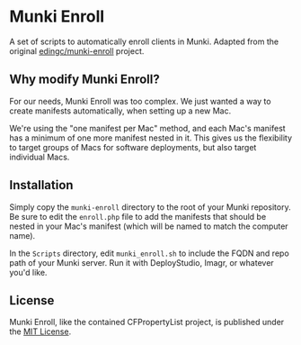 # Munki Enroll

A set of scripts to automatically enroll clients in Munki. Adapted from the original  [edingc/munki-enroll](https://github.com/edingc/munki-enroll) project.

## Why modify Munki Enroll?

For our needs, Munki Enroll was too complex. We just wanted a way to create manifests automatically, when setting up a new Mac.

We're using the "one manifest per Mac" method, and each Mac's manifest has a minimum of one more manifest nested in it. This gives us the flexibility to target groups of Macs for software deployments, but also target individual Macs.

## Installation

Simply copy the `munki-enroll` directory to the root of your Munki repository.  Be sure to edit the `enroll.php` file to add the manifests that should be nested in your Mac's manifest (which will be named to match the computer name).

In the `Scripts` directory, edit `munki_enroll.sh` to include the FQDN and repo path of your Munki server. Run it with DeployStudio, Imagr, or whatever you'd like.

## License

Munki Enroll, like the contained CFPropertyList project, is published under the [MIT License](http://www.opensource.org/licenses/mit-license.php).